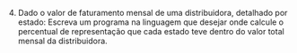 4) Dado o valor de faturamento mensal de uma distribuidora, detalhado por estado:
Escreva um programa na linguagem que desejar onde calcule o percentual de representação
que cada estado teve dentro do valor total mensal da distribuidora.
